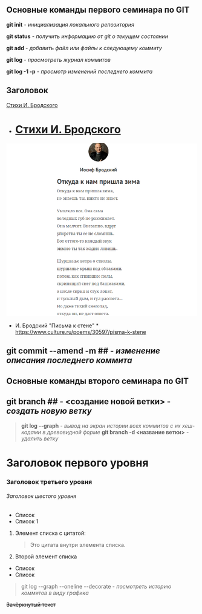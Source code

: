 ## Основные команды первого семинара по GIT ##

**git init** - *инициализация локального репозитория*

**git status** - *получить информацию от git о текущем состоянии*

**git add** - *добавить файл или файлы к следующему коммиту*

**git log** - *просмотреть журнал коммитов*

**git log -1 -p** - *просмотр изменений последнего коммита*

## Заголовок ##

[Стихи И. Бродского](https://www.culture.ru/literature/poems/author-iosif-brodskii)

* # [Стихи И. Бродского ](https://www.culture.ru/literature/poems/author-iosif-brodskii) #

![Отрывок стихотворения И. Бродского](picture.png)

* И. Бродский "Письма к стене" * 
<https://www.culture.ru/poems/30597/pisma-k-stene>

## git commit --amend -m ## - *изменение описания последнего коммита*

## Основные команды второго семинара по GIT ##

## git branch ## - <создание новой ветки> - *создать новую ветку*

> **git log --graph** - *вывод на экран истории всех коммитов с их хеш-кодами в древовидной форме*
> **git branch -d <название ветки>** - *удалить ветку*

#  Заголовок первого уровня
### Заголовок третьего уровня
###### Заголовок шестого уровня

* Список
* Список 1

1. Элемент списка с цитатой:

    > Это цитата
    > внутри элемента списка.

 2. Второй элемент списка
- Список 
- Список

> git log --graph --oneline --decorate - *посмотреть историю коммитов в виду графика*

~~Зачёркнутый текст~~
